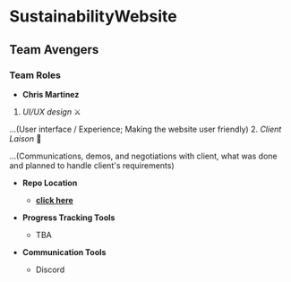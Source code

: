 # SustainabilityWebsite

## Team Avengers
### Team Roles  
* **Chris Martinez**
1. _UI/UX design_ :crossed_swords:

...(User interface / Experience; Making the website user friendly)
2. _Client Laison_ :tokyo_tower:

...(Communications, demos, and negotiations with client, what was done and planned to handle client's requirements)

* **Repo Location**
  - [**click here**](https://github.com/GGC-SD/SustainabilityWebsite)

* **Progress Tracking Tools**
  - TBA

* **Communication Tools**
  - Discord
